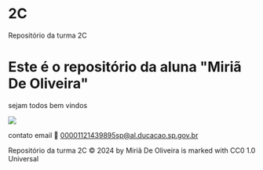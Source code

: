 # 2C

Repositório da turma 2C

# Este é o repositório da aluna "Miriã De Oliveira"

sejam todos bem vindos

![](https://camo.githubusercontent.com/6a2a89d91882f8d53c51b81058fb7bfb0f875fcedb82ad4ee907a9ca8b59350f/68747470733a2f2f6d656469612e74656e6f722e636f6d2f5956473078444a67356551414141414d2f74656163682d7465616368696e672e676966)

contato email 📧 00001121439895sp@al.ducacao.sp.gov.br

  Repositório da turma 2C © 2024 by Miriã De Oliveira is marked with CC0 1.0 Universal 


